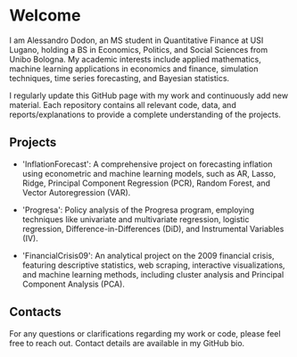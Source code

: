 # Welcome

I am Alessandro Dodon, an MS student in Quantitative Finance at USI Lugano, holding a BS in Economics, Politics, and Social Sciences from Unibo Bologna. My academic interests include applied mathematics, machine learning applications in economics and finance, simulation techniques, time series forecasting, and Bayesian statistics.

I regularly update this GitHub page with my work and continuously add new material. Each repository contains all relevant code, data, and reports/explanations to provide a complete understanding of the projects.

## Projects

- 'InflationForecast': A comprehensive project on forecasting inflation using econometric and machine learning models, such as AR, Lasso, Ridge, Principal Component Regression (PCR), Random Forest, and Vector Autoregression (VAR).

- 'Progresa': Policy analysis of the Progresa program, employing techniques like univariate and multivariate regression, logistic regression, Difference-in-Differences (DiD), and Instrumental Variables (IV).

- 'FinancialCrisis09': An analytical project on the 2009 financial crisis, featuring descriptive statistics, web scraping, interactive visualizations, and machine learning methods, including cluster analysis and Principal Component Analysis (PCA).

## Contacts

For any questions or clarifications regarding my work or code, please feel free to reach out. Contact details are available in my GitHub bio.
